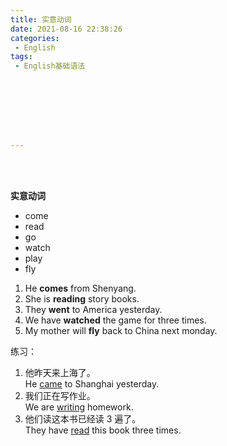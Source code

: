 ```yaml
---
title: 实意动词
date: 2021-08-16 22:38:26
categories:
 - English
tags:
 - English基础语法








---
```


<br>
<br>



**实意动词**

* come
* read
* go
* watch
* play
* fly

1. He **comes** from Shenyang.
2. She is **reading** story books.
3. They **went** to America yesterday.
4. We have **watched** the game for three times.
5. My mother will **fly** back to China next monday.

练习：
1. 他昨天来上海了。  
    He <u>came</u> to Shanghai yesterday.
2. 我们正在写作业。  
    We are <u>writing</u> homework.
3. 他们读这本书已经读 3 遍了。  
    They have <u>read</u> this book three times.
